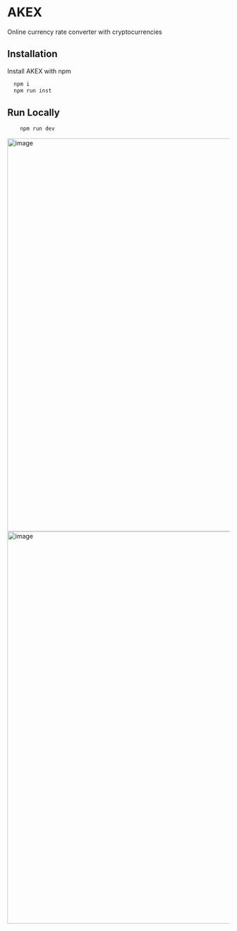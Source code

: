 
# AKEX


Online currency rate converter with cryptocurrencies


## Installation

Install AKEX with npm

```bash
  npm i
  npm run inst
```

    
## Run Locally



```bash
    npm run dev
```

<img width="1843" height="891" alt="image" src="https://github.com/user-attachments/assets/9cb2393e-50a9-4088-b733-743e0c27df67" />
<img width="1837" height="889" alt="image" src="https://github.com/user-attachments/assets/37ad2c2e-3ee1-4751-99a4-62e3fda432ff" />

